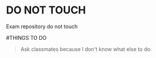# DO NOT TOUCH
Exam repository do not touch

#THINGS TO DO
> Ask classmates because I don't know what else to do
